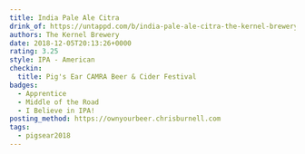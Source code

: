 ```yaml
---
title: India Pale Ale Citra
drink_of: https://untappd.com/b/india-pale-ale-citra-the-kernel-brewery/49489
authors: The Kernel Brewery
date: 2018-12-05T20:13:26+0000
rating: 3.25
style: IPA - American
checkin:
  title: Pig's Ear CAMRA Beer & Cider Festival
badges:
  - Apprentice
  - Middle of the Road
  - I Believe in IPA!
posting_method: https://ownyourbeer.chrisburnell.com
tags:
  - pigsear2018
---
```

